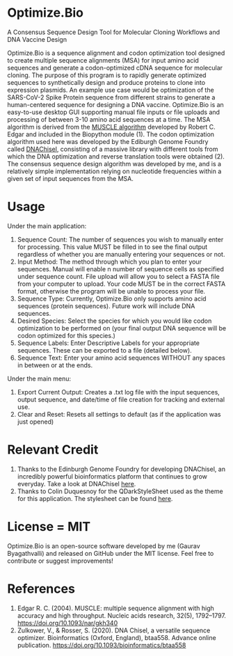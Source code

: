 # Optimize.Bio
A Consensus Sequence Design Tool for Molecular Cloning Workflows and DNA Vaccine Design

Optimize.Bio is a sequence alignment and codon optimization tool designed to create multiple sequence alignments (MSA) for input amino acid sequences and generate a codon-optimized cDNA sequence for molecular cloning. The purpose of this program is to rapidly generate optimized sequences to synthetically design and produce proteins to clone into expression plasmids. An example use case would be optimization of the SARS-CoV-2 Spike Protein sequence from different strains to generate a human-centered sequence for designing a DNA vaccine. Optimize.Bio is an easy-to-use desktop GUI supporting manual file inputs or file uploads and processing of between 3-10 amino acid sequences at a time. The MSA algorithm is derived from the [MUSCLE algorithm](https://biopython.org/docs/dev/api/Bio.Align.Applications.html) developed by Robert C. Edgar and included in the Biopython module (1). The codon optimization algorithm used here was developed by the Ediburgh Genome Foundry called [DNAChisel](https://github.com/Edinburgh-Genome-Foundry/DnaChisel), consisting of a massive library with different tools from which the DNA optimization and reverse translation tools were obtained (2). The consensus sequence design algorithm was developed by me, and is a relatively simple implementation relying on nucleotide frequencies within a given set of input sequences from the MSA. 


# Usage
Under the main application:
1) Sequence Count: The number of sequences you wish to manually enter for processing. This value MUST be filled in to see the final output regardless of whether you are manually entering your sequences or not.
2) Input Method: The method through which you plan to enter your sequences. Manual will enable n number of sequence cells as specified under sequence count. File upload will allow you to select a FASTA file from your computer to upload. Your code MUST be in the correct FASTA format, otherwise the program will be unable to process your file.
3) Sequence Type: Currently, Optimize.Bio only supports amino acid sequences (protein sequences). Future work will include DNA sequences.
4) Desired Species: Select the species for which you would like codon optimization to be performed on (your final output DNA sequence will be codon optimized for this species.)
5) Sequence Labels: Enter Descriptive Labels for your appropriate sequences. These can be exported to a file (detailed below).
6) Sequence Text: Enter your amino acid sequences WITHOUT any spaces in between or at the ends. 

Under the main menu:
1) Export Current Output: Creates a .txt log file with the input sequences, output sequence, and date/time of file creation for tracking and external use.
2) Clear and Reset: Resets all settings to default (as if the application was just opened)


# Relevant Credit
1) Thanks to the Edinburgh Genome Foundry for developing DNAChisel, an incredibly powerful bioinformatics platform that continues to grow everyday. Take a look at DNAChisel [here](https://github.com/Edinburgh-Genome-Foundry/DnaChisel).
2) Thanks to Colin Duquesnoy for the QDarkStyleSheet used as the theme for this application. The stylesheet can be found [here](https://github.com/ColinDuquesnoy/QDarkStyleSheet/blob/master/qdarkstyle/style.qss).

# License = MIT
Optimize.Bio is an open-source software developed by me (Gaurav Byagathvalli) and released on GitHub under the MIT license. Feel free to contribute or suggest improvements!

# References 
1) Edgar R. C. (2004). MUSCLE: multiple sequence alignment with high accuracy and high throughput. Nucleic acids research, 32(5), 1792–1797. https://doi.org/10.1093/nar/gkh340
2) Zulkower, V., & Rosser, S. (2020). DNA Chisel, a versatile sequence optimizer. Bioinformatics (Oxford, England), btaa558. Advance online publication. https://doi.org/10.1093/bioinformatics/btaa558
